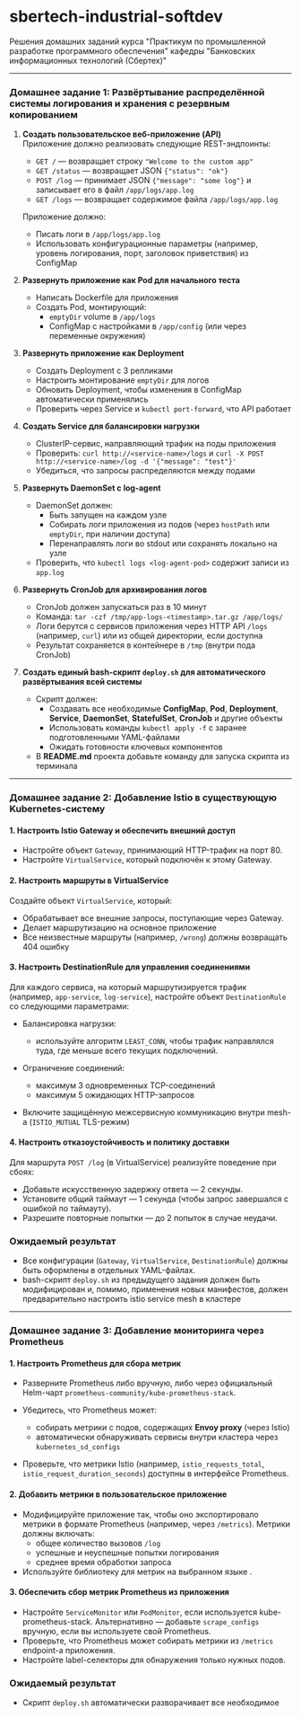 # sbertech-industrial-softdev

Решения домашних заданий курса "Практикум по промышленной разработке программного обеспечения" кафедры "Банковских информационных технологий (Сбертех)"

***

### **Домашнее задание 1: Развёртывание распределённой системы логирования и хранения с резервным копированием**

1. **Создать пользовательское веб-приложение (API)**  
   Приложение должно реализовать следующие REST-эндпоинты:
   - `GET /` — возвращает строку `"Welcome to the custom app"`
   - `GET /status` — возвращает JSON `{"status": "ok"}`
   - `POST /log` — принимает JSON `{"message": "some log"}` и записывает его в файл `/app/logs/app.log`
   - `GET /logs` — возвращает содержимое файла `/app/logs/app.log`

   Приложение должно:
   - Писать логи в `/app/logs/app.log`
   - Использовать конфигурационные параметры (например, уровень логирования, порт, заголовок приветствия) из ConfigMap

2. **Развернуть приложение как Pod для начального теста**
   - Написать Dockerfile для приложения
   - Создать Pod, монтирующий:
      - `emptyDir` volume в `/app/logs`
      - ConfigMap с настройками в `/app/config` (или через переменные окружения)

3. **Развернуть приложение как Deployment**
   - Создать Deployment с 3 репликами
   - Настроить монтирование `emptyDir` для логов
   - Обновить Deployment, чтобы изменения в ConfigMap автоматически применялись
   - Проверить через Service и `kubectl port-forward`, что API работает

4. **Создать Service для балансировки нагрузки**
   - ClusterIP-сервис, направляющий трафик на поды приложения
   - Проверить: `curl http://<service-name>/logs` и `curl -X POST http://<service-name>/log -d '{"message": "test"}'`
   - Убедиться, что запросы распределяются между подами

5. **Развернуть DaemonSet с log-agent**
   - DaemonSet должен:
      - Быть запущен на каждом узле
      - Собирать логи приложения из подов (через `hostPath` или `emptyDir`, при наличии доступа)
      - Перенаправлять логи во stdout или сохранять локально на узле
   - Проверить, что `kubectl logs <log-agent-pod>` содержит записи из `app.log`

6. **Развернуть CronJob для архивирования логов**
   - CronJob должен запускаться раз в 10 минут
   - Команда: `tar -czf /tmp/app-logs-<timestamp>.tar.gz /app/logs/`
   - Логи берутся с сервисов приложения через HTTP API `/logs` (например, `curl`) или из общей директории, если доступна
   - Результат сохраняется в контейнере в `/tmp` (внутри пода CronJob)

7. **Создать единый bash-скрипт `deploy.sh` для автоматического развёртывания всей системы**
   - Скрипт должен:
      - Создавать все необходимые **ConfigMap**, **Pod**, **Deployment**, **Service**, **DaemonSet**, **StatefulSet**, **CronJob** и другие объекты
      - Использовать команды `kubectl apply -f` с заранее подготовленными YAML-файлами
      - Ожидать готовности ключевых компонентов
   - В **README.md** проекта добавьте команду для запуска скрипта из терминала

***

### **Домашнее задание 2: Добавление Istio в существующую Kubernetes-систему**

#### **1. Настроить Istio Gateway и обеспечить внешний доступ**

* Настройте объект `Gateway`, принимающий HTTP-трафик на порт 80.
* Настройте `VirtualService`, который подключён к этому Gateway.

#### **2. Настроить маршруты в VirtualService**

Создайте объект `VirtualService`, который:

* Обрабатывает все внешние запросы, поступающие через Gateway.
* Делает маршрутизацию на основное приложение
* Все неизвестные маршруты (например, `/wrong`) должны возвращать 404 ошибку

#### **3. Настроить DestinationRule для управления соединениями**

Для каждого сервиса, на который маршрутизируется трафик (например, `app-service`, `log-service`), настройте объект `DestinationRule` со следующими параметрами:

* Балансировка нагрузки:

    * используйте алгоритм `LEAST_CONN`, чтобы трафик направлялся туда, где меньше всего текущих подключений.
* Ограничение соединений:

    * максимум 3 одновременных TCP-соединений
    * максимум 5 ожидающих HTTP-запросов
* Включите защищённую межсервисную коммуникацию внутри mesh-а (`ISTIO_MUTUAL` TLS-режим)

#### **4. Настроить отказоустойчивость и политику доставки**

Для маршрута `POST /log` (в VirtualService) реализуйте поведение при сбоях:

* Добавьте искусственную задержку ответа — 2 секунды.
* Установите общий таймаут — 1 секунда (чтобы запрос завершался с ошибкой по таймауту).
* Разрешите повторные попытки — до 2 попыток в случае неудачи.

### **Ожидаемый результат**

* Все конфигурации (`Gateway`, `VirtualService`, `DestinationRule`) должны быть оформлены в отдельных YAML-файлах.
* bash-скрипт `deploy.sh` из предыдущего задания должен быть модифицирован и, помимо, применения новых манифестов, должен предварительно настроить istio service mesh в кластере

***

### **Домашнее задание 3: Добавление мониторинга через Prometheus**

#### **1. Настроить Prometheus для сбора метрик**

* Разверните Prometheus либо вручную, либо через официальный Helm-чарт `prometheus-community/kube-prometheus-stack`.
* Убедитесь, что Prometheus может:

  * собирать метрики с подов, содержащих **Envoy proxy** (через Istio)
  * автоматически обнаруживать сервисы внутри кластера через `kubernetes_sd_configs`
* Проверьте, что метрики Istio (например, `istio_requests_total`, `istio_request_duration_seconds`) доступны в интерфейсе Prometheus.

#### **2. Добавить метрики в пользовательское приложение**

* Модифицируйте приложение так, чтобы оно экспортировало метрики в формате Prometheus (например, через `/metrics`). Метрики должны включать:
  * общее количество вызовов `/log`
  * успешные и неуспешные попытки логирования
  * среднее время обработки запроса
* Используйте библиотеку для метрик на выбранном языке .

#### **3. Обеспечить сбор метрик Prometheus из приложения**

* Настройте `ServiceMonitor` или `PodMonitor`, если используется kube-prometheus-stack.
  Альтернативно — добавьте `scrape_configs` вручную, если вы используете свой Prometheus.
* Проверьте, что Prometheus может собирать метрики из `/metrics` endpoint-а приложения.
* Настройте label-селекторы для обнаружения только нужных подов.

### **Ожидаемый результат**

* Скрипт `deploy.sh` автоматически разворачивает все необходимое